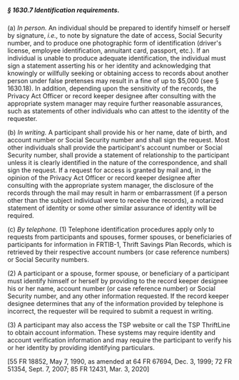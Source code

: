 ##### § 1630.7 Identification requirements. #####

(a) *In person.* An individual should be prepared to identify himself or herself by signature, *i.e.,* to note by signature the date of access, Social Security number, and to produce one photographic form of identification (driver's license, employee identification, annuitant card, passport, etc.). If an individual is unable to produce adequate identification, the individual must sign a statement asserting his or her identity and acknowledging that knowingly or willfully seeking or obtaining access to records about another person under false pretenses may result in a fine of up to $5,000 (see § 1630.18). In addition, depending upon the sensitivity of the records, the Privacy Act Officer or record keeper designee after consulting with the appropriate system manager may require further reasonable assurances, such as statements of other individuals who can attest to the identity of the requester.

(b) *In writing.* A participant shall provide his or her name, date of birth, and account number or Social Security number and shall sign the request. Most other individuals shall provide the participant's account number or Social Security number, shall provide a statement of relationship to the participant unless it is clearly identified in the nature of the correspondence, and shall sign the request. If a request for access is granted by mail and, in the opinion of the Privacy Act Officer or record keeper designee after consulting with the appropriate system manager, the disclosure of the records through the mail may result in harm or embarrassment (if a person other than the subject individual were to receive the records), a notarized statement of identity or some other similar assurance of identity will be required.

(c) *By telephone.* (1) Telephone identification procedures apply only to requests from participants and spouses, former spouses, or beneficiaries of participants for information in FRTIB-1, Thrift Savings Plan Records, which is retrieved by their respective account numbers (or case reference numbers) or Social Security numbers.

(2) A participant or a spouse, former spouse, or beneficiary of a participant must identify himself or herself by providing to the record keeper designee his or her name, account number (or case reference number) or Social Security number, and any other information requested. If the record keeper designee determines that any of the information provided by telephone is incorrect, the requester will be required to submit a request in writing.

(3) A participant may also access the TSP website or call the TSP ThriftLine to obtain account information. These systems may require identity and account verification information and may require the participant to verify his or her identity by providing identifying particulars.

[55 FR 18852, May 7, 1990, as amended at 64 FR 67694, Dec. 3, 1999; 72 FR 51354, Sept. 7, 2007; 85 FR 12431, Mar. 3, 2020]